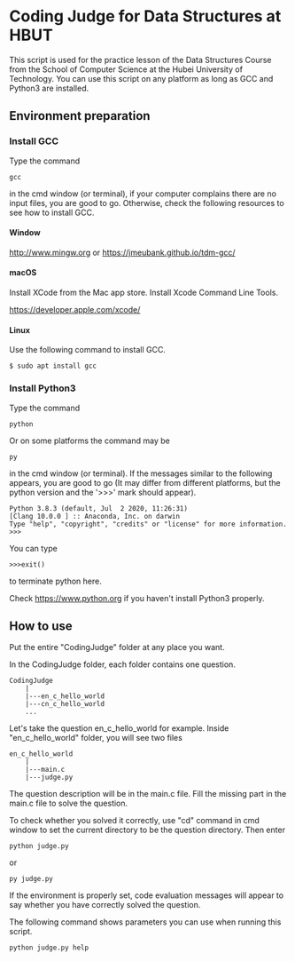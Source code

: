 # Coding Judge for Data Structures at HBUT

This script is used for the practice lesson of the Data Structures Course from the School of Computer Science at the Hubei University of Technology.
You can use this script on any platform as long as GCC and Python3 are installed.

## Environment preparation

### Install GCC

Type the command
```
gcc
```
in the cmd window (or terminal), if your computer complains there are no input files, you are good to go.
Otherwise, check the following resources to see how to install GCC.

#### Window
http://www.mingw.org
or
https://jmeubank.github.io/tdm-gcc/

#### macOS
Install XCode from the Mac app store.
Install Xcode Command Line Tools.

https://developer.apple.com/xcode/

#### Linux
Use the following command to install GCC.
```
$ sudo apt install gcc
```

### Install Python3

Type the command
```
python
```
Or on some platforms the command may be 
```
py
```

in the cmd window (or terminal).
If the messages similar to the following appears, you are good to go (It may differ from different platforms, but the python version and the '>>>' mark should appear).
```
Python 3.8.3 (default, Jul  2 2020, 11:26:31) 
[Clang 10.0.0 ] :: Anaconda, Inc. on darwin
Type "help", "copyright", "credits" or "license" for more information.
>>> 
```
You can type
```
>>>exit()
```
to terminate python here.

Check https://www.python.org if you haven't install Python3 properly.

## How to use
Put the entire "CodingJudge" folder at any place you want.

In the CodingJudge folder, each folder contains one question.

```
CodingJudge
    |
    |---en_c_hello_world
    |---cn_c_hello_world
    ...
```

Let's take the question en_c_hello_world for example.
Inside "en_c_hello_world" folder, you will see two files
```
en_c_hello_world
    |
    |---main.c
    |---judge.py
```
The question description will be in the main.c file.
Fill the missing part in the main.c file to solve the question.

To check whether you solved it correctly, use "cd" command in cmd window to set the current directory to be the question directory.
Then enter
```
python judge.py
```
or
```
py judge.py
```
If the environment is properly set, code evaluation messages will appear to say whether you have correctly solved the question.

The following command shows parameters you can use when running this script.
```
python judge.py help
```